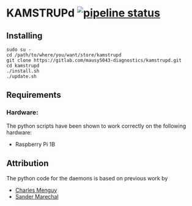 # KAMSTRUPd [![pipeline status](https://gitlab.com/mausy5043-diagnostics/kamstrupd/badges/v3/pipeline.svg)](https://gitlab.com/mausy5043-diagnostics/kamstrupd/commits/v3)

## Installing

```
sudo su -
cd /path/to/where/you/want/store/kamstrupd
git clone https://gitlab.com/mausy5043-diagnostics/kamstrupd.git
cd kamstrupd
./install.sh
./update.sh
```

## Requirements
### Hardware:
The python scripts have been shown to work correctly on the following hardware:
 - Raspberry Pi 1B

## Attribution
The python code for the daemons is based on previous work by
- [Charles Menguy](http://stackoverflow.com/questions/10217067/implementing-a-full-python-unix-style-daemon-process)
- [Sander Marechal](http://www.jejik.com/articles/2007/02/a_simple_unix_linux_daemon_in_python/)
